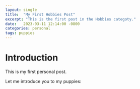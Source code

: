 ```yaml
---
layout: single
title:  "My First Hobbies Post"
excerpt: "This is the first post in the Hobbies categoty."
date:   2023-03-11 12:14:00 -0800
categories: personal
tags: puppies
---
```


# Introduction

This is my first personal post.

Let me introduce you to my puppies: